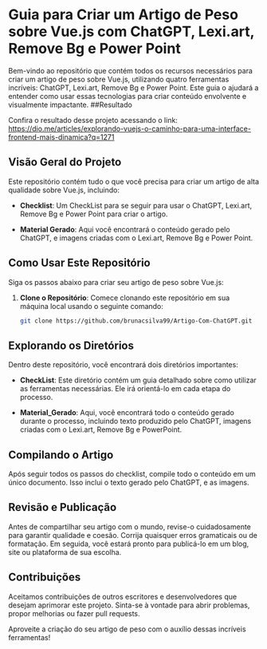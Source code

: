# Guia para Criar um Artigo de Peso sobre Vue.js com ChatGPT, Lexi.art, Remove Bg e Power Point

Bem-vindo ao repositório que contém todos os recursos necessários para criar um artigo de peso sobre Vue.js, utilizando quatro ferramentas incríveis: ChatGPT, Lexi.art, Remove Bg e Power Point. Este guia o ajudará a entender como usar essas tecnologias para criar conteúdo envolvente e visualmente impactante.
##Resultado

Confira o resultado desse projeto acessando o link: https://dio.me/articles/explorando-vuejs-o-caminho-para-uma-interface-frontend-mais-dinamica?q=1271

## Visão Geral do Projeto

Este repositório contém tudo o que você precisa para criar um artigo de alta qualidade sobre Vue.js, incluindo:

- **Checklist**: Um CheckList para se seguir para usar o ChatGPT, Lexi.art, Remove Bg e Power Point para criar o artigo.

- **Material Gerado**: Aqui você encontrará o conteúdo gerado pelo ChatGPT, e imagens criadas com o Lexi.art, Remove Bg e Power Point.

## Como Usar Este Repositório

Siga os passos abaixo para criar seu artigo de peso sobre Vue.js:

1. **Clone o Repositório**: Comece clonando este repositório em sua máquina local usando o seguinte comando:

   ```bash
   git clone https://github.com/brunacsilva99/Artigo-Com-ChatGPT.git

## Explorando os Diretórios

Dentro deste repositório, você encontrará dois diretórios importantes:

- **CheckList**: Este diretório contém um guia detalhado sobre como utilizar as ferramentas necessárias. Ele irá orientá-lo em cada etapa do processo.

- **Material_Gerado**: Aqui, você encontrará todo o conteúdo gerado durante o processo, incluindo texto produzido pelo ChatGPT, imagens criadas com o Lexi.art, Remove Bg e PowerPoint.

## Compilando o Artigo

Após seguir todos os passos do checklist, compile todo o conteúdo em um único documento. Isso inclui o texto gerado pelo ChatGPT, e as imagens.

## Revisão e Publicação

Antes de compartilhar seu artigo com o mundo, revise-o cuidadosamente para garantir qualidade e coesão. Corrija quaisquer erros gramaticais ou de formatação. Em seguida, você estará pronto para publicá-lo em um blog, site ou plataforma de sua escolha.

## Contribuições

Aceitamos contribuições de outros escritores e desenvolvedores que desejam aprimorar este projeto. Sinta-se à vontade para abrir problemas, propor melhorias ou fazer pull requests.

Aproveite a criação do seu artigo de peso com o auxílio dessas incríveis ferramentas!

